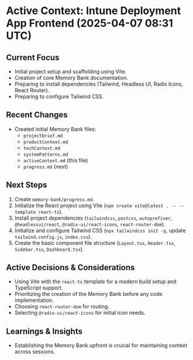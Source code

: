 # Active Context: Intune Deployment App Frontend (2025-04-07 08:31 UTC)

## Current Focus
- Initial project setup and scaffolding using Vite.
- Creation of core Memory Bank documentation.
- Preparing to install dependencies (Tailwind, Headless UI, Radix Icons, React Router).
- Preparing to configure Tailwind CSS.

## Recent Changes
- Created initial Memory Bank files:
    - `projectbrief.md`
    - `productContext.md`
    - `techContext.md`
    - `systemPatterns.md`
    - `activeContext.md` (this file)
    - `progress.md` (next)

## Next Steps
1.  Create `memory-bank/progress.md`.
2.  Initialize the React project using Vite (`npm create vite@latest . -- --template react-ts`).
3.  Install project dependencies (`tailwindcss`, `postcss`, `autoprefixer`, `@headlessui/react`, `@radix-ui/react-icons`, `react-router-dom`).
4.  Initialize and configure Tailwind CSS (`npx tailwindcss init -p`, update `tailwind.config.js`, `index.css`).
5.  Create the basic component file structure (`Layout.tsx`, `Header.tsx`, `Sidebar.tsx`, `Dashboard.tsx`).

## Active Decisions & Considerations
- Using Vite with the `react-ts` template for a modern build setup and TypeScript support.
- Prioritizing the creation of the Memory Bank before any code implementation.
- Choosing `react-router-dom` for routing.
- Selecting `@radix-ui/react-icons` for initial icon needs.

## Learnings & Insights
- Establishing the Memory Bank upfront is crucial for maintaining context across sessions.
